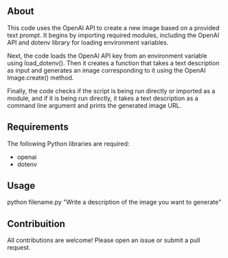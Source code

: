 ## About

This code uses the OpenAI API to create a new image based on a provided text prompt. It begins by importing required modules, including the OpenAI API and dotenv library for loading environment variables.

Next, the code loads the OpenAI API key from an environment variable using load_dotenv(). Then it creates a function that takes a text description as input and generates an image corresponding to it using the OpenAI Image.create() method.

Finally, the code checks if the script is being run directly or imported as a module, and if it is being run directly, it takes a text description as a command line argument and prints the generated image URL.

## Requirements

The following Python libraries are required:
- openai
- dotenv


## Usage

python filename.py "Write a description of the image you want to generate"

## Contribuition

All contributions are welcome! Please open an issue or submit a pull request.

